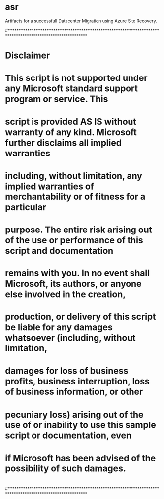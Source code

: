 # asr
Artifacts for a successfull Datacenter Migration using Azure Site Recovery.

#************************************************************************************************************
# Disclaimer
#
# This script is not supported under any Microsoft standard support program or service. This 
# script is provided AS IS without warranty of any kind. Microsoft further disclaims all implied warranties
# including, without limitation, any implied warranties of merchantability or of fitness for a particular
# purpose. The entire risk arising out of the use or performance of this script and documentation
# remains with you. In no event shall Microsoft, its authors, or anyone else involved in the creation,
# production, or delivery of this script be liable for any damages whatsoever (including, without limitation,
# damages for loss of business profits, business interruption, loss of business information, or other
# pecuniary loss) arising out of the use of or inability to use this sample script or documentation, even
# if Microsoft has been advised of the possibility of such damages.
#
#************************************************************************************************************
